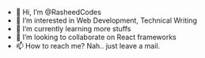 - 👋 Hi, I’m @RasheedCodes
- 👀 I’m interested in Web Development, Technical Writing
- 🌱 I’m currently learning more stuffs
- 💞️ I’m looking to collaborate on React frameworks
- 📫 How to reach me? Nah.. just leave a mail.

<!---
RasheedCodes/RasheedCodes is a ✨ special ✨ repository because its `README.md` (this file) appears on your GitHub profile.
You can click the Preview link to take a look at your changes.
--->
